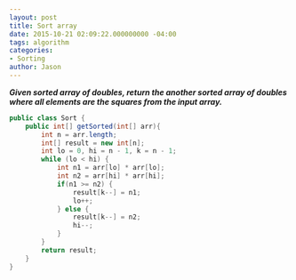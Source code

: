 ```yaml
---
layout: post
title: Sort array
date: 2015-10-21 02:09:22.000000000 -04:00
tags: algorithm
categories:
- Sorting
author: Jason
---
```

<p><strong><em>Given sorted array of doubles, return the another sorted array of doubles where all elements are the squares from the input array.</em></strong></p>


``` java
public class Sort {
    public int[] getSorted(int[] arr){
        int n = arr.length;
        int[] result = new int[n];
        int lo = 0, hi = n - 1, k = n - 1;
        while (lo < hi) {
            int n1 = arr[lo] * arr[lo];
            int n2 = arr[hi] * arr[hi];
            if(n1 >= n2) {
                result[k--] = n1;
                lo++;
            } else {
                result[k--] = n2;
                hi--;
            }
        }
        return result;
    }
}
```
